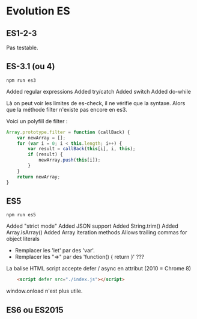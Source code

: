 # Evolution ES

## ES1-2-3

Pas testable.

## ES-3.1 (ou 4)

```shell
npm run es3
```

Added regular expressions
Added try/catch
Added switch
Added do-while

Là on peut voir les limites de es-check, il ne vérifie que la syntaxe.
Alors que la méthode filter n'existe pas encore en es3.

Voici un polyfill de filter :

```js
Array.prototype.filter = function (callBack) {
    var newArray = [];
    for (var i = 0; i < this.length; i++) {
        var result = callBack(this[i], i, this);
        if (result) {
            newArray.push(this[i]);
        }
    }
    return newArray;
}
```

## ES5

```shell
npm run es5
```

Added "strict mode"
Added JSON support
Added String.trim()
Added Array.isArray()
Added Array iteration methods
Allows trailing commas for object literals

- Remplacer les 'let' par des 'var'.
- Remplacer les "=>" par des 'function() { return }' ???

La balise HTML script accepte defer / async en attribut (2010 = Chrome 8)

```html
    <script defer src="./index.js"></script>
```

window.onload n'est plus utile.

## ES6 ou ES2015
